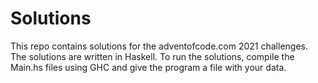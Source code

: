 # Solutions

This repo contains solutions for the adventofcode.com 2021 challenges.
The solutions are written in Haskell.
To run the solutions, compile the Main.hs files using GHC and give the program
a file with your data.